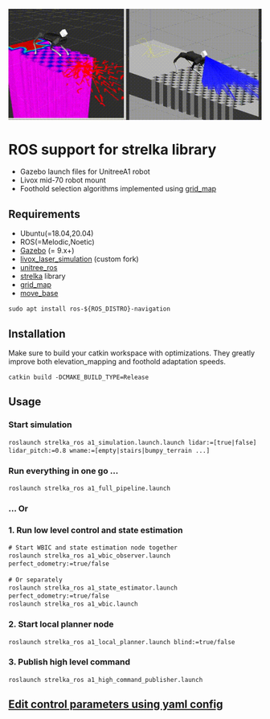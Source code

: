 <p align="center">
  <img src="resources/demo.gif" alt="animated" />
</p>

# ROS support for strelka library
- Gazebo launch files for UnitreeA1 robot
- Livox mid-70 robot mount
- Foothold selection algorithms implemented using [grid_map](https://github.com/ANYbotics/grid_map)

## Requirements
- Ubuntu(=18.04,20.04)
- ROS(=Melodic,Noetic)
- [Gazebo](http://gazebosim.org) (= 9.x+)
- [livox_laser_simulation](https://github.com/RumblingTurtle/livox_laser_simulation) (custom fork)
- [unitree_ros](https://github.com/unitreerobotics/unitree_ros)
- [strelka](https://github.com/RumblingTurtle/strelka) library 
- [grid_map](https://github.com/ANYbotics/grid_map)
- [move_base](http://wiki.ros.org/move_base)
```
sudo apt install ros-${ROS_DISTRO}-navigation
```

## Installation
Make sure to build your catkin workspace with optimizations. They greatly improve both elevation_mapping and foothold adaptation speeds.
```
catkin build -DCMAKE_BUILD_TYPE=Release
```
## Usage
### Start simulation
```
roslaunch strelka_ros a1_simulation.launch.launch lidar:=[true|false] lidar_pitch:=0.8 wname:=[empty|stairs|bumpy_terrain ...]
```
### Run everything in one go ...
```
roslaunch strelka_ros a1_full_pipeline.launch
```
### ... Or
### 1. Run low level control and state estimation
```
# Start WBIC and state estimation node together
roslaunch strelka_ros a1_wbic_observer.launch perfect_odometry:=true/false

# Or separately
roslaunch strelka_ros a1_state_estimator.launch perfect_odometry:=true/false
roslaunch strelka_ros a1_wbic.launch
```
### 2. Start local planner node
```
roslaunch strelka_ros a1_local_planner.launch blind:=true/false
```
### 3. Publish high level command
```
roslaunch strelka_ros a1_high_command_publisher.launch
```

## [Edit control parameters using yaml config](config/a1_full_pipeline.yaml)